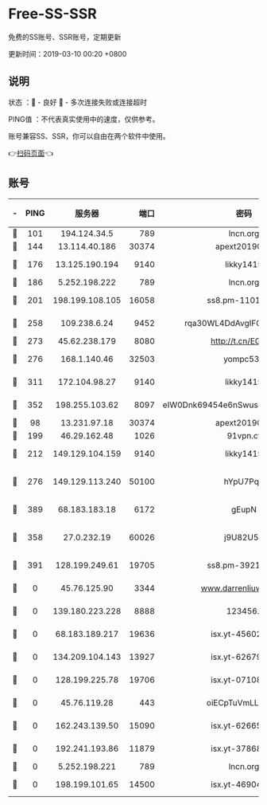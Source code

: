 # Free-SS-SSR

免费的SS账号、SSR账号，定期更新

更新时间：2019-03-10 00:20 +0800

## 说明

状态     ：🙂 - 良好 🙁 - 多次连接失败或连接超时

PING值   ：不代表真实使用中的速度，仅供参考。

账号兼容SS、SSR，你可以自由在两个软件中使用。

👉[扫码页面](https://liesauer.github.io/Free-SS-SSR/)👈

## 账号

|-|PING|服务器|端口|密码|加密方式|区域|
|:----:|:----:|:-----:|-----:|:----:|:----:|:----:|
|🙂|101|194.124.34.5|789|lncn.org|rc4|JP|
|🙂|144|13.114.40.186|30374|apext2019006|chacha20|JP|
|🙂|176|13.125.190.194|9140|likky1415|aes-256-cfb|KR|
|🙂|186|5.252.198.222|789|lncn.org|rc4|JP|
|🙂|201|198.199.108.105|16058|ss8.pm-11016840|aes-256-cfb|US|
|🙂|258|109.238.6.24|9452|rqa30WL4DdAvgIFG6Fs3znzTa|aes-256-cfb|FR|
|🙂|273|45.62.238.179|8080|http://t.cn/EGJIyrl|rc4-md5|CA|
|🙂|276|168.1.140.46|32503|yompc535|aes-256-cfb|AU|
|🙂|311|172.104.98.27|9140|likky1415|aes-256-cfb|JP|
|🙂|352|198.255.103.62|8097|eIW0Dnk69454e6nSwuspv9DmS201tQ0D|aes-256-cfb|US|
|🙂|98|13.231.97.18|30374|apext2019006|chacha20|JP|
|🙂|199|46.29.162.48|1026|91vpn.cf|rc4-md5|RU|
|🙂|212|149.129.104.159|9140|likky1415|aes-256-cfb|HK|
|🙂|276|149.129.113.240|50100|hYpU7PqP|chacha20-ietf-poly1305|CN|
|🙂|389|68.183.183.18|6172|gEupN|aes-256-cfb|SG|
|🙁|358|27.0.232.19|60026|j9U82U53|xchacha20-ietf-poly1305|HK|
|🙁|391|128.199.249.61|19705|ss8.pm-39219845|aes-256-cfb|SG|
|🙁|0|45.76.125.90|3344|www.darrenliuwei.com|aes-256-cfb|AU|
|🙁|0|139.180.223.228|8888|123456..|aes-256-cfb|JP|
|🙁|0|68.183.189.217|19636|isx.yt-45602835|aes-256-cfb|SG|
|🙁|0|134.209.104.143|13927|isx.yt-62679533|aes-256-cfb|SG|
|🙁|0|128.199.225.78|19706|isx.yt-07108179|aes-256-cfb|SG|
|🙁|0|45.76.119.28|443|oiECpTuVmLLxk4Ts|aes-256-cfb|AU|
|🙁|0|162.243.139.50|15090|isx.yt-62665440|aes-256-cfb|US|
|🙁|0|192.241.193.86|11879|isx.yt-37868942|aes-256-cfb|US|
|🙁|0|5.252.198.221|789|lncn.org|rc4|JP|
|🙁|0|198.199.101.65|14500|isx.yt-46904516|aes-256-cfb|US|
